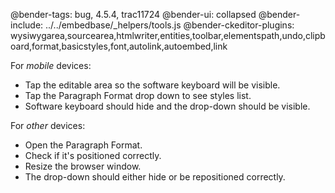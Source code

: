 @bender-tags: bug, 4.5.4, trac11724
@bender-ui: collapsed
@bender-include: ../../embedbase/_helpers/tools.js
@bender-ckeditor-plugins: wysiwygarea,sourcearea,htmlwriter,entities,toolbar,elementspath,undo,clipboard,format,basicstyles,font,autolink,autoembed,link

For *mobile* devices:
* Tap the editable area so the software keyboard will be visible.
* Tap the Paragraph Format drop down to see styles list.
* Software keyboard should hide and the drop-down should be visible.

For *other* devices:
* Open the Paragraph Format.
* Check if it's positioned correctly.
* Resize the browser window.
* The drop-down should either hide or be repositioned correctly.
